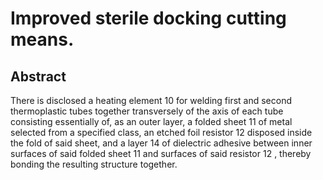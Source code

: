 # Improved sterile docking cutting means.

## Abstract
There is disclosed a heating element 10 for welding first and second thermoplastic tubes together transversely of the axis of each tube consisting essentially of, as an outer layer, a folded sheet 11 of metal selected from a specified class, an etched foil resistor 12 disposed inside the fold of said sheet, and a layer 14 of dielectric adhesive between inner surfaces of said folded sheet 11 and surfaces of said resistor 12 , thereby bonding the resulting structure together.